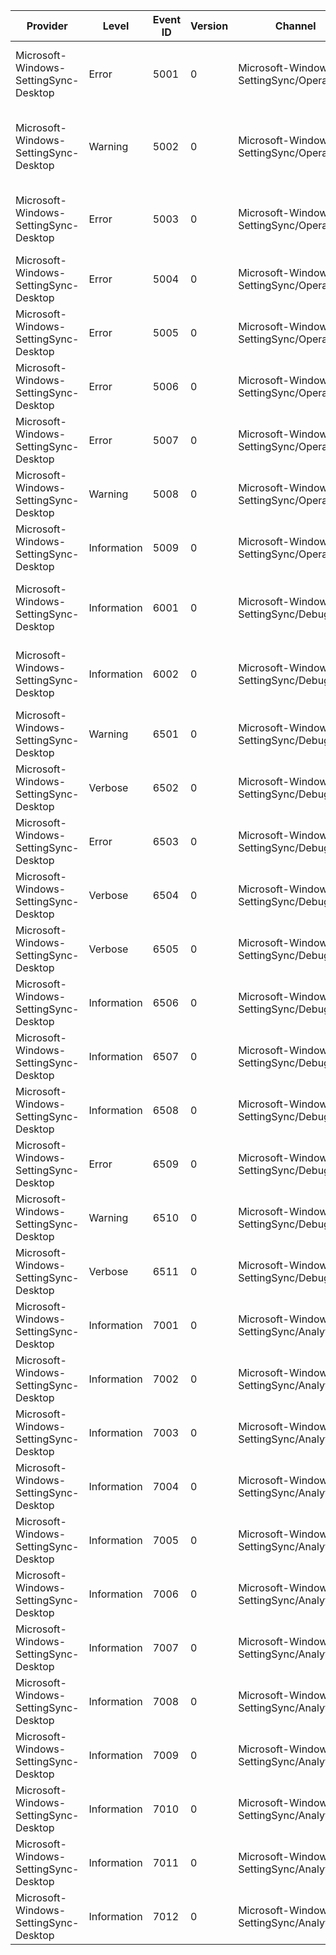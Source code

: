 Provider                               |  Level        |  Event ID  |  Version  |  Channel                                    |  Task                                |  Opcode  |  Keyword          |  Message
---------------------------------------|---------------|------------|-----------|---------------------------------------------|--------------------------------------|----------|-------------------|-------------------------------------------------------------------------------------------------------------------------
Microsoft-Windows-SettingSync-Desktop  |  Error        |  5001      |  0        |  Microsoft-Windows-SettingSync/Operational  |                                      |          |                   |  The system failed to request a sync for collection {CollectionId} (operation: {Operation}, Result: {HRESULT}).
Microsoft-Windows-SettingSync-Desktop  |  Warning      |  5002      |  0        |  Microsoft-Windows-SettingSync/Operational  |                                      |          |                   |  The setting unit {SettingUnitId} for collection {CollectionId} is invalid. (operation: {Operation}, Result: {HRESULT}).
Microsoft-Windows-SettingSync-Desktop  |  Error        |  5003      |  0        |  Microsoft-Windows-SettingSync/Operational  |                                      |          |                   |  Starting or stopping setting change publisher for {CollectionId} failed. (Result: {HRESULT})
Microsoft-Windows-SettingSync-Desktop  |  Error        |  5004      |  0        |  Microsoft-Windows-SettingSync/Operational  |                                      |          |                   |  Failed to create process "{CollectionId}" (Result: {HRESULT}).
Microsoft-Windows-SettingSync-Desktop  |  Error        |  5005      |  0        |  Microsoft-Windows-SettingSync/Operational  |                                      |          |                   |  Starting the setting monitor SSO failed.  (Message: {Message}, Result: {HRESULT})
Microsoft-Windows-SettingSync-Desktop  |  Error        |  5006      |  0        |  Microsoft-Windows-SettingSync/Operational  |                                      |          |                   |  Starting the WNF listener failed.  (Message: {Message}, Result: {HRESULT})
Microsoft-Windows-SettingSync-Desktop  |  Error        |  5007      |  0        |  Microsoft-Windows-SettingSync/Operational  |                                      |          |                   |  {Message}
Microsoft-Windows-SettingSync-Desktop  |  Warning      |  5008      |  0        |  Microsoft-Windows-SettingSync/Operational  |                                      |          |                   |  {Message}
Microsoft-Windows-SettingSync-Desktop  |  Information  |  5009      |  0        |  Microsoft-Windows-SettingSync/Operational  |                                      |          |                   |  {Message}
Microsoft-Windows-SettingSync-Desktop  |  Information  |  6001      |  0        |  Microsoft-Windows-SettingSync/Debug        |                                      |          |                   |  The sync provider requested that {CollectionId} not upload now.  It will retry the upload later.
Microsoft-Windows-SettingSync-Desktop  |  Information  |  6002      |  0        |  Microsoft-Windows-SettingSync/Debug        |                                      |          |                   |  Starting or stopping setting change publisher for {CollectionId} failed. (Result: {HRESULT})
Microsoft-Windows-SettingSync-Desktop  |  Warning      |  6501      |  0        |  Microsoft-Windows-SettingSync/Debug        |                                      |          |                   |  Wnf event callback failure. State Name: {Message}. HRESULT: {HRESULT}.
Microsoft-Windows-SettingSync-Desktop  |  Verbose      |  6502      |  0        |  Microsoft-Windows-SettingSync/Debug        |                                      |          |                   |  StartLayoutSync - Load layout data from stream. (HRESULT: {HRESULT})
Microsoft-Windows-SettingSync-Desktop  |  Error        |  6503      |  0        |  Microsoft-Windows-SettingSync/Debug        |                                      |          |                   |  PicturePasswordPicture image validation failed (HRESULT: {HRESULT})
Microsoft-Windows-SettingSync-Desktop  |  Verbose      |  6504      |  0        |  Microsoft-Windows-SettingSync/Debug        |                                      |          |                   |
Microsoft-Windows-SettingSync-Desktop  |  Verbose      |  6505      |  0        |  Microsoft-Windows-SettingSync/Debug        |                                      |          |                   |
Microsoft-Windows-SettingSync-Desktop  |  Information  |  6506      |  0        |  Microsoft-Windows-SettingSync/Debug        |                                      |          |                   |
Microsoft-Windows-SettingSync-Desktop  |  Information  |  6507      |  0        |  Microsoft-Windows-SettingSync/Debug        |                                      |          |                   |
Microsoft-Windows-SettingSync-Desktop  |  Information  |  6508      |  0        |  Microsoft-Windows-SettingSync/Debug        |                                      |          |                   |
Microsoft-Windows-SettingSync-Desktop  |  Error        |  6509      |  0        |  Microsoft-Windows-SettingSync/Debug        |                                      |          |                   |  {Message}
Microsoft-Windows-SettingSync-Desktop  |  Warning      |  6510      |  0        |  Microsoft-Windows-SettingSync/Debug        |                                      |          |                   |  {Message}
Microsoft-Windows-SettingSync-Desktop  |  Verbose      |  6511      |  0        |  Microsoft-Windows-SettingSync/Debug        |                                      |          |                   |  {Message}
Microsoft-Windows-SettingSync-Desktop  |  Information  |  7001      |  0        |  Microsoft-Windows-SettingSync/Analytic     |  Perf_SettingProfileHandler_OnLoad   |  Start   |  RoamingSettings  |
Microsoft-Windows-SettingSync-Desktop  |  Information  |  7002      |  0        |  Microsoft-Windows-SettingSync/Analytic     |  Perf_SettingProfileHandler_OnLoad   |  Stop    |  RoamingSettings  |
Microsoft-Windows-SettingSync-Desktop  |  Information  |  7003      |  0        |  Microsoft-Windows-SettingSync/Analytic     |  Perf_MouseSettingHandler_GetUnit    |  Start   |  RoamingSettings  |
Microsoft-Windows-SettingSync-Desktop  |  Information  |  7004      |  0        |  Microsoft-Windows-SettingSync/Analytic     |  Perf_MouseSettingHandler_GetUnit    |  Stop    |  RoamingSettings  |
Microsoft-Windows-SettingSync-Desktop  |  Information  |  7005      |  0        |  Microsoft-Windows-SettingSync/Analytic     |  Perf_MouseSettingHandler_ApplyUnit  |  Start   |  RoamingSettings  |
Microsoft-Windows-SettingSync-Desktop  |  Information  |  7006      |  0        |  Microsoft-Windows-SettingSync/Analytic     |  Perf_MouseSettingHandler_ApplyUnit  |  Stop    |  RoamingSettings  |
Microsoft-Windows-SettingSync-Desktop  |  Information  |  7007      |  0        |  Microsoft-Windows-SettingSync/Analytic     |  Perf_SyncRequestedByLocalSystem     |  Stop    |  RoamingSettings  |
Microsoft-Windows-SettingSync-Desktop  |  Information  |  7008      |  0        |  Microsoft-Windows-SettingSync/Analytic     |  Perf_MicroImageCompression          |  Start   |  RoamingSettings  |
Microsoft-Windows-SettingSync-Desktop  |  Information  |  7009      |  0        |  Microsoft-Windows-SettingSync/Analytic     |  Perf_MicroImageCompression          |  Stop    |  RoamingSettings  |
Microsoft-Windows-SettingSync-Desktop  |  Information  |  7010      |  0        |  Microsoft-Windows-SettingSync/Analytic     |  Perf_MicroImageScale                |  Start   |  RoamingSettings  |
Microsoft-Windows-SettingSync-Desktop  |  Information  |  7011      |  0        |  Microsoft-Windows-SettingSync/Analytic     |  Perf_MicroImageCompression          |  Stop    |  RoamingSettings  |
Microsoft-Windows-SettingSync-Desktop  |  Information  |  7012      |  0        |  Microsoft-Windows-SettingSync/Analytic     |  Perf_BackupRequestedByLocalSystem   |  Stop    |  RoamingSettings  |